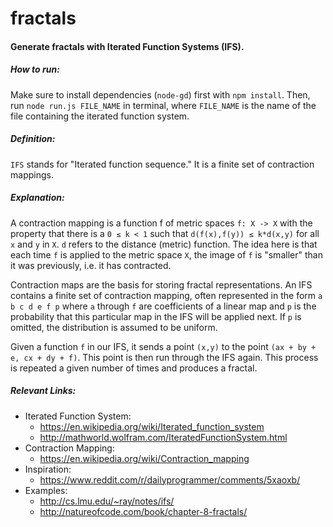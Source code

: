 # fractals

#### Generate fractals with Iterated Function Systems (IFS).

##### How to run:
Make sure to install dependencies (`node-gd`) first with `npm install`. Then,
run `node run.js FILE_NAME` in terminal, where `FILE_NAME` is the name of the
file containing the iterated function system.

##### Definition:
`IFS` stands for "Iterated function sequence." It is a finite set of
contraction mappings.

##### Explanation:
A contraction mapping is a function f of metric spaces
`f: X -> X` with the property that there is a `0 ≤ k < 1` such that
`d(f(x),f(y)) ≤ k*d(x,y)` for all `x` and `y` in `X`. `d` refers to the distance
(metric) function. The idea here is that each time `f` is applied to the metric
space `X`, the image of `f` is "smaller" than it was previously, i.e. it has
contracted.

Contraction maps are the basis for storing fractal representations. An IFS
contains a finite set of contraction mapping, often represented in the form
`a b c d e f p` where `a` through `f` are coefficients of a linear map and `p`
is the probability that this particular map in the IFS will be applied next. If
`p` is omitted, the distribution is assumed to be uniform.

Given a function `f` in our IFS, it sends a point ``(x,y)`` to the point
`(ax + by + e, cx + dy + f)`. This point is then run through the IFS again.
This process is repeated a given number of times and produces a fractal.

##### Relevant Links:
  * Iterated Function System:
    * https://en.wikipedia.org/wiki/Iterated_function_system
    * http://mathworld.wolfram.com/IteratedFunctionSystem.html
  * Contraction Mapping:
    * https://en.wikipedia.org/wiki/Contraction_mapping
  * Inspiration:
    * https://www.reddit.com/r/dailyprogrammer/comments/5xaoxb/
  * Examples:
    * http://cs.lmu.edu/~ray/notes/ifs/
    * http://natureofcode.com/book/chapter-8-fractals/
